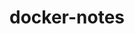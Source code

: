 # docker-notes



>





































[^主要引用]:https://www.bilibili.com/video/BV1og4y1q7M4?from=search&seid=8833819761241839370 "狂神说Docker"